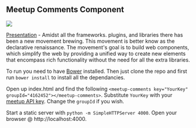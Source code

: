 ## Meetup Comments Component

![](http://tyronemichael.com/content/images/2014/Jul/Screen-Shot-2014-07-25-at-4-10-10-PM.png)

[Presentation](http://www.meetup.com/CodedInBraam/events/191593992/) - Amidst all the frameworks. plugins, and libraries there has been a new movement brewing. This movement is better know as the declarative renaissance. The movement's goal is to build web components, which simplify the web by providing a unified way to create new elements that encompass rich functionality without the need for all the extra libraries. 

To run you need to have [Bower](http://bower.io/) installed. Then just clone the repo and first run `bower install` to install all the dependancies.

Open up index.html and find the following 
`<meetup-comments key="YourKey" groupId="4162452"></meetup-comments>`. Substitute `YourKey` with your [meetup API key](https://secure.meetup.com/meetup_api/key/). Change the `groupId` if you wish.

Start a static server with `python -m SimpleHTTPServer 4000`. Open your browser @ http://localhost:4000.